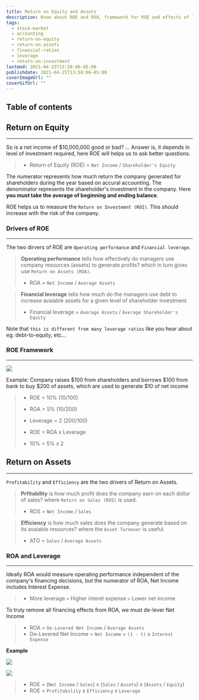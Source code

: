 ```yaml
---
title: Return on Equity and Assets
description: Know about ROE and ROA, framework for ROE and effects of leverage on ROA.
tags:
  - stock-market
  - accounting
  - return-on-equity
  - return-on-assets
  - financial-ratios
  - leverage
  - return-on-investment
lastmod: 2021-04-25T13:58:06-05:00
publishdate: 2021-04-25T13:58:06-05:00
coverImageUrl: ""
coverGifUrl: ""
---
```


## Table of contents

## Return on Equity

---

So is a net income of $10,000,000 good or bad? ... Answer is, it depends in level of investment required, here ROE will helps us to ask better questions.

> - Return of Equity (ROE) = `Net Income` / `Shareholder's Equity`

The numerator represents how much return the company generated for shareholders during the year based on accural accounting. The denominator represents the shareholder's investment in the company. Here **you must take the average of beginning and ending balance**.

ROE helps us to measure the `Return on Investemnt (ROI)`. This should increase with the risk of the company.

### Drivers of ROE

---

The two dirvers of ROE are `Operating performance` and `Financial leverage`.

> **Operating performance** tells how effectively do managers use company resources (assets) to generate profits? which in turn gives use `Return on Assets (ROA)`.
>
> - ROA = `Net Income` / `Average Assets`

> **Financial leverage** tells how much do the managers use debt to increase avaiable assets for a given level of shareholder investment.
>
> - Financial leverage = `Average Assets` / `Average Shareholder's Equity`

Note that `this is different from many leverage ratios` like you hear about eg. debt-to-equity, etc...

### ROE Framework

---

![](/contents/stock-market/financial-ratios/return-on-equity-and-assets/return-on-equity-framework.png)

Example: Company raises $100 from shareholders and borrows $100 from bank to buy $200 of assets, which are used to generate $10 of net income

> - ROE = 10% (10/100)
> - ROA = 5% (10/200)
> - Leverage = 2 (200/100)
>
> - ROE = ROA x Leverage
> - 10% = 5% x 2

## Return on Assets

---

`Profitability` and `Efficiency` are the two drivers of Return on Assets.

> **Prfitability** is how much profit does the company earn on each dollor of sales? where `Return on Sales (ROS)` is used.
>
> - ROS = `Net Income` / `Sales`

> **Efficiency** is how much sales does the company generate based on its avaiable resources? where the `Asset Turnover` is useful.
>
> - ATO = `Sales` / `Average Assets`

### ROA and Leverage

---

Ideally ROA would measure operating performance independent of the company's financing decisions, but the numerator of ROA, Net Income includes Interest Expense.

> - More leverage `>` Higher interet expense `>` Lower net income

To truly remove all financing effects from ROA, we must de-lever Net Income

> - ROA = `De-Levered Net Income` / `Average Assets`
> - De-Levered Net Income = `Net Income` + `(1 - t)` x `Interest Expense`

**Example**

![](/contents/stock-market/financial-ratios/return-on-equity-and-assets/roa-and-leverage-exmple-1.png)

![](/contents/stock-market/financial-ratios/return-on-equity-and-assets/roa-and-leverage-exmple-2.png)

> - ROE = (`Net Income` / `Sales`) x (`Sales` / `Assets`) x (`Assets` / `Equity`)
> - ROE = `Profitability` x `Efficiency` x `Leverage`
